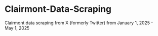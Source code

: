 # Clairmont-Data-Scraping
Clairmont data scraping from X (formerly Twitter) from January 1, 2025 - May 1, 2025
